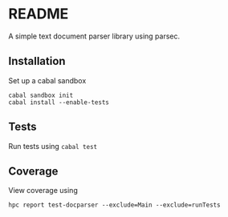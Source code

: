 # README

A simple text document parser library using parsec.

## Installation

Set up a cabal sandbox

```
cabal sandbox init
cabal install --enable-tests
```


## Tests

Run tests using ``cabal test``


## Coverage

View coverage using

```
hpc report test-docparser --exclude=Main --exclude=runTests
```
